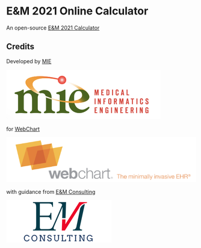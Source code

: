 # E&M 2021 Online Calculator

An open-source [E&M 2021 Calculator](https://mieweb.github.io/em2021/outpatient.html)


## Credits

Developed by [MIE](https://www.mieweb.com/)

![MIE logo](logos/mie.png)

for [WebChart](https://webchartnow.com)

![WebChart logo](logos/webchart.png)

with guidance from [E&M Consulting](https://eandmconsulting.com/)

![E&M Consulting logo](logos/em.png)
